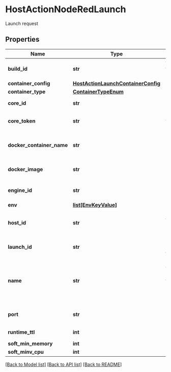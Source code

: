 # HostActionNodeRedLaunch

Launch request
## Properties
Name | Type | Description | Notes
------------ | ------------- | ------------- | -------------
**build_id** | **str** | the buildId for the engine | [optional] 
**container_config** | [**HostActionLaunchContainerConfig**](HostActionLaunchContainerConfig.md) |  | [optional] 
**container_type** | [**ContainerTypeEnum**](ContainerTypeEnum.md) |  | [optional] 
**core_id** | **str** | core system id of graphql | [optional] 
**core_token** | **str** | The core token of the current user. | [optional] 
**docker_container_name** | **str** | Docker container name to launch | [optional] 
**docker_image** | **str** | Docker image to launch | [optional] 
**engine_id** | **str** | The id of the engine to launch | [optional] 
**env** | [**list[EnvKeyValue]**](EnvKeyValue.md) |  | [optional] 
**host_id** | **str** | HostID of the node-red container | [optional] 
**launch_id** | **str** | The Launch ID to use for the launch | [optional] 
**name** | **str** | The name of the engine or process to launch. This is informational only. | [optional] 
**port** | **str** | Port of the node-red container | [optional] 
**runtime_ttl** | **int** | Seconds to run | [optional] 
**soft_min_memory** | **int** |  | [optional] 
**soft_minv_cpu** | **int** |  | [optional] 

[[Back to Model list]](../README.md#documentation-for-models) [[Back to API list]](../README.md#documentation-for-api-endpoints) [[Back to README]](../README.md)


